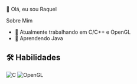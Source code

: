 👋 Olá, eu sou Raquel

Sobre Mim
- 🔭 Atualmente trabalhando em C/C++ e OpenGL
- 🌱 Aprendendo Java

## 🛠 Habilidades
![C](https://img.shields.io/badge/C-00599C?style=flat&logo=c&logoColor=white)
![OpenGL](https://img.shields.io/badge/OpenGL-5586A4?style=flat&logo=opengl&logoColor=white)
